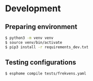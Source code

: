 # Development

## Preparing environment

```bash
$ python3 -m venv venv
$ source venv/bin/activate
$ pip3 install -r requirements_dev.txt
```

## Testing configurations

```bash
$ esphome compile tests/frekvens.yaml 
```
